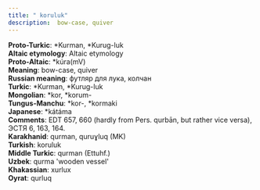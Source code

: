 ```yaml
---
title: " koruluk"
description:  bow-case, quiver
---
```


<strong>Proto-Turkic</strong>:  *Kurman, *Kurug-luk<br>
<strong>Altaic etymology</strong>:  Altaic etymology<br>
<strong> Proto-Altaic</strong>:  *kúra(mV)<br>
<strong>Meaning</strong>:  bow-case, quiver<br>
<strong>Russian meaning</strong>:  футляр для лука, колчан<br>
<strong>Turkic</strong>:  *Kurman, *Kurug-luk<br>
<strong>Mongolian</strong>:  *kor, *korum-<br>
<strong>Tungus-Manchu</strong>:  *kor-, *kormaki<br>
<strong>Japanese</strong>:  *kátáma<br>
<strong>Comments</strong>:  EDT 657, 660 (hardly from Pers. qurbān, but rather vice versa), ЭСТЯ 6, 163, 164.<br>
<strong>Karakhanid</strong>:  qurman, quruɣluq (MK)<br>
<strong>Turkish</strong>:  koruluk<br>
<strong>Middle Turkic</strong>:  qurman (Ettuhf.)<br>
<strong>Uzbek</strong>:  qurma 'wooden vessel'<br>
<strong>Khakassian</strong>:  xurlux<br>
<strong>Oyrat</strong>:  qurluq<br>


